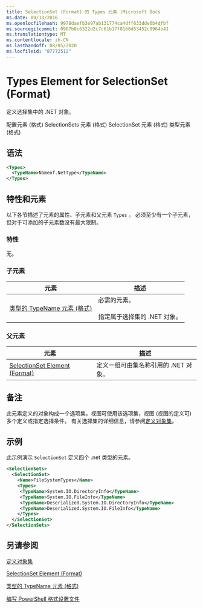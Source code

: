 ```yaml
---
title: SelectionSet (Format) 的 Types 元素 |Microsoft Docs
ms.date: 09/13/2016
ms.openlocfilehash: 9978daefb3e97ab131774ca4dff633dde6b4dfbf
ms.sourcegitcommit: 0907b8c6322d2c7c61b17f8168d53452c8964b41
ms.translationtype: MT
ms.contentlocale: zh-CN
ms.lasthandoff: 08/05/2020
ms.locfileid: "87772512"
---
```

# <a name="types-element-for-selectionset-format"></a>Types Element for SelectionSet (Format)

定义选择集中的 .NET 对象。

配置元素 (格式) SelectionSets 元素 (格式) SelectionSet 元素 (格式) 类型元素 (格式) 

## <a name="syntax"></a>语法

```xml
<Types>
  <TypeName>Nameof.NetType</TypeName>
</Types>

```

## <a name="attributes-and-elements"></a>特性和元素

以下各节描述了元素的属性、子元素和父元素 `Types` 。 必须至少有一个子元素，但对于可添加的子元素数没有最大限制。

### <a name="attributes"></a>特性

无。

### <a name="child-elements"></a>子元素

|元素|描述|
|-------------|-----------------|
|[类型的 TypeName 元素 (格式) ](./typename-element-for-types-format.md)|必需的元素。<br /><br /> 指定属于选择集的 .NET 对象。|

### <a name="parent-elements"></a>父元素

|元素|描述|
|-------------|-----------------|
|[SelectionSet Element (Format)](./selectionset-element-format.md)|定义一组可由集名称引用的 .NET 对象。|

## <a name="remarks"></a>备注

此元素定义的对象构成一个选项集，视图可使用该选项集，视图 (视图的定义可) 多个定义或指定选择条件。  有关选择集的详细信息，请参阅[定义对象集](./defining-selection-sets.md)。

## <a name="example"></a>示例

此示例演示 `SelectionSet` 定义四个 .net 类型的元素。

```xml
<SelectionSets>
  <SelectionSet>
    <Name>FileSystemTypes</Name>
    <Types>
     <TypeName>System.IO.DirectoryInfo</TypeName>
     <TypeName>System.IO.FileInfo</TypeName>
     <TypeName>Deserialized.System.IO.DirectoryInfo</TypeName>
     <TypeName>Deserialized.System.IO.FileInfo</TypeName>
    </Types>
  </SelectionSet>
</SelectionSets>
```

## <a name="see-also"></a>另请参阅

[定义对象集](./defining-selection-sets.md)

[SelectionSet Element (Format)](./selectionset-element-format.md)

[类型的 TypeName 元素 (格式) ](./typename-element-for-types-format.md)

[编写 PowerShell 格式设置文件](./writing-a-powershell-formatting-file.md)
